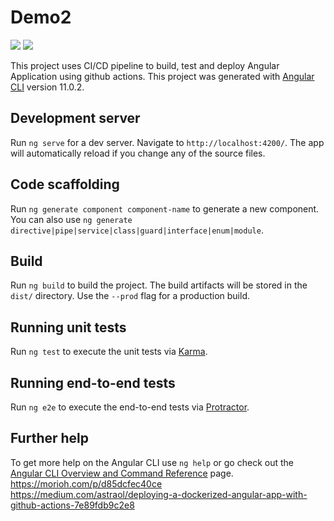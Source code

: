 # Demo2
![](https://github.com/prajwalx/cicd-pipeline-angular/workflows/Continuous%20Integration/badge.svg)
![](https://github.com/prajwalx/cicd-pipeline-angular/workflows/Continuous%20Deployment/badge.svg)

This project uses CI/CD pipeline to build, test and deploy Angular Application using github actions. 
This project was generated with [Angular CLI](https://github.com/angular/angular-cli) version 11.0.2.

## Development server

Run `ng serve` for a dev server. Navigate to `http://localhost:4200/`. The app will automatically reload if you change any of the source files.

## Code scaffolding

Run `ng generate component component-name` to generate a new component. You can also use `ng generate directive|pipe|service|class|guard|interface|enum|module`.

## Build

Run `ng build` to build the project. The build artifacts will be stored in the `dist/` directory. Use the `--prod` flag for a production build.

## Running unit tests

Run `ng test` to execute the unit tests via [Karma](https://karma-runner.github.io).

## Running end-to-end tests

Run `ng e2e` to execute the end-to-end tests via [Protractor](http://www.protractortest.org/).

## Further help

To get more help on the Angular CLI use `ng help` or go check out the [Angular CLI Overview and Command Reference](https://angular.io/cli) page. https://morioh.com/p/d85dcfec40ce https://medium.com/astraol/deploying-a-dockerized-angular-app-with-github-actions-7e89fdb9c2e8